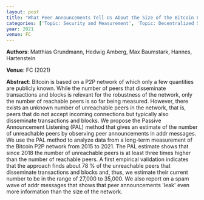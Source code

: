 ```yaml
---
layout: post
title: "What Peer Announcements Tell Us About the Size of the Bitcoin P2P Network"
categories: ['Topic: Security and Measurement', 'Topic: Decentralized Systems', '2021', 'Venue: FC']
year: 2021
venue: FC
---
```

**Authors**: Matthias Grundmann, Hedwig Amberg, Max Baumstark, Hannes, Hartenstein

**Venue**: FC (2021)

**Abstract**: Bitcoin is based on a P2P network of which only a few quantities are publicly known. While the number of peers that disseminate transactions and blocks is relevant for the robustness of the network, only the number of reachable peers is so far being measured. However, there exists an unknown number of unreachable peers in the network, that is, peers that do not accept incoming connections but typically also disseminate transactions and blocks. We propose the Passive Announcement Listening (PAL) method that gives an estimate of the number of unreachable peers by observing peer announcements in addr messages. We use the PAL method to analyze data from a long-term measurement of the Bitcoin P2P network from 2015 to 2021. The PAL estimate shows that since 2018 the number of unreachable peers is at least three times higher than the number of reachable peers. A first empirical validation indicates that the approach finds about 78 % of the unreachable peers that disseminate transactions and blocks and, thus, we estimate their current number to be in the range of 27,000 to 35,000. We also report on a spam wave of addr messages that shows that peer announcements 'leak' even more information than the size of the network.
